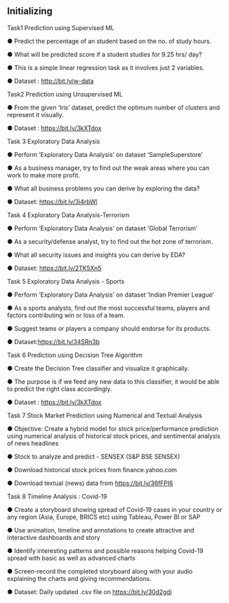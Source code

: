 ## Initializing
Task1
Prediction using Supervised ML

● Predict the percentage of an student based on the no. of study hours.

● What will be predicted score if a student studies for 9.25 hrs/ day?

● This is a simple linear regression task as it involves just 2 variables.

● Dataset : http://bit.ly/w-data

Task2
Prediction using Unsupervised ML

● From the given ‘Iris’ dataset, predict the optimum number of clusters and represent it visually.

● Dataset : https://bit.ly/3kXTdox

Task 3
Exploratory Data Analysis

● Perform ‘Exploratory Data Analysis’ on dataset ‘SampleSuperstore’

● As a business manager, try to find out the weak areas where you can work to make more profit.

● What all business problems you can derive by exploring the data?

● Dataset: https://bit.ly/3i4rbWl

Task 4
Exploratory Data Analysis-Terrorism

● Perform ‘Exploratory Data Analysis’ on dataset ‘Global Terrorism’

● As a security/defense analyst, try to find out the hot zone of terrorism.

● What all security issues and insights you can derive by EDA?

● Dataset: https://bit.ly/2TK5Xn5

Task 5
Exploratory Data Analysis - Sports

● Perform ‘Exploratory Data Analysis’ on dataset ‘Indian Premier League’

● As a sports analysts, find out the most successful teams, players and factors contributing win or loss of a team.

● Suggest teams or players a company should endorse for its products.

● Dataset:https://bit.ly/34SRn3b

Task 6
Prediction using Decision Tree Algorithm

● Create the Decision Tree classifier and visualize it graphically.

● The purpose is if we feed any new data to this classifier, it would be able to predict the right class accordingly.

● Dataset : https://bit.ly/3kXTdox

Task 7
Stock Market Prediction using Numerical and Textual Analysis

● Objective: Create a hybrid model for stock price/performance prediction using numerical analysis of historical stock prices, and sentimental analysis of news headlines

● Stock to analyze and predict - SENSEX (S&P BSE SENSEX)

● Download historical stock prices from finance.yahoo.com

● Download textual (news) data from https://bit.ly/36fFPI6

Task 8
Timeline Analysis : Covid-19

● Create a storyboard showing spread of Covid-19 cases in your country or any region (Asia, Europe, BRICS etc) using Tableau, Power BI or SAP

● Use animation, timeline and annotations to create attractive and interactive dashboards and story

● Identify interesting patterns and possible reasons helping Covid-19 spread with basic as well as advanced charts

● Screen-record the completed storyboard along with your audio explaining the charts and giving recommendations.

● Dataset: Daily updated .csv file on https://bit.ly/30d2gdi
